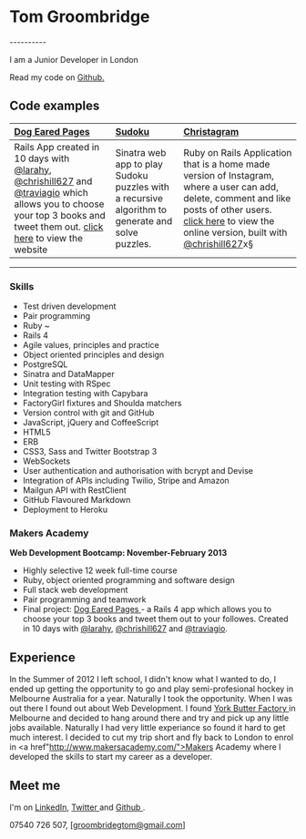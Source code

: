 <h1> Tom Groombridge </h1>
----------

I am a Junior Developer in London

Read my code on  <a href="https://github.com/TomGroombridge"> Github. </a>

Code examples
-------------

| <a href="https://github.com/TomGroombridge/book_project">Dog Eared Pages</a> | <a href="https://github.com/TomGroombridge/Sudoku-Web-Version">Sudoku</a> | <a href="https://github.com/TomGroombridge/christagram"> Christagram </a> |
|:--------------- |:-------- |:--------- |
|Rails App created in 10 days with <a href="https://github.com/larahy">@larahy</a>, <a href="https://github.com/chrishill627">@chrishill627</a> and <a href="https://github.com/traviago">@traviagio</a> which allows you to choose your top 3 books and tweet them out. <a href="http://dogearedpages.me"> click here</a>  to view the website | Sinatra web app to play Sudoku puzzles with a recursive algorithm to generate and solve puzzles. | Ruby on Rails Application that is a home made version of Instagram, where a user can add, delete, comment and like posts of other users. <a href="http://christagram.herokuapp.com/welcome/index"> click here</a> to view the online version, built with <a href="https://github.com/chrishill627">@chrishill627</a>x§ |

----------

### Skills

  - Test­ driven development
  - Pair programming
  - Ruby ~
  - Rails 4
  - Agile values, principles and practice
  - Object­ oriented principles and design
  - PostgreSQL
  - Sinatra and DataMapper
  - Unit testing with RSpec
  - Integration testing with Capybara
  - FactoryGirl fixtures and Shoulda matchers
  - Version control with git and GitHub
  - JavaScript, jQuery and CoffeeScript
  - HTML5
  - ERB
  - CSS3, Sass and Twitter Bootstrap 3
  - WebSockets
  - User authentication and authorisation with bcrypt and Devise
  - Integration of APIs including Twilio, Stripe and Amazon
  - Mailgun API with RestClient
  - GitHub Flavoured Markdown
  - Deployment to Heroku



  ### Makers Academy
**Web Development Bootcamp: November-February 2013**

  - Highly selective 12 week full-time course
  - Ruby, object oriented programming and software design
  - Full stack web development
  - Pair programming and teamwork
  - Final project: <a href="http://dogearedpages.me"> Dog Eared Pages </a> - a Rails 4 app which allows you to choose your top 3 books and tweet them out to your followes. Created in 10 days with <a href="https://github.com/larahy">@larahy</a>, <a href="https://github.com/chrishill627">@chrishill627</a> and <a href="https://github.com/traviago">@traviagio</a>.


Experience
----------

In the Summer of 2012 I left school, I didn't know what I wanted to do, I ended up getting the opportunity to go and play semi-profesional hockey in Melbourne Australia for a year. Naturally I took the opportunity. When I was out there I found out about Web Development. I found <a href="http://yorkbutterfactory.com/"> York Butter Factory </a> in Melbourne and decided to hang around there and try and pick up any little jobs available. Naturally I had very little experiance so found it hard to get much interest. I decided to cut my trip short and fly back to London to enrol in <a href"http://www.makersacademy.com/">Makers Academy</a> where I developed the skills to start my career as a developer.


Meet me
-------
I'm on <a href="http://www.linkedin.com/profile/view?id=304908361&trk=nav_responsive_tab_profile_pic">LinkedIn</a>,  <a href="https://twitter.com/TomGroombridge">Twitter </a> and  <a href="https://github.com/TomGroombridge">Github </a>.

07540 726 507,
[groombridegtom@gmail.com]

